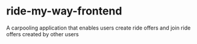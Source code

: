 # ride-my-way-frontend
A carpooling application that enables users create ride offers and join ride offers created by other users
